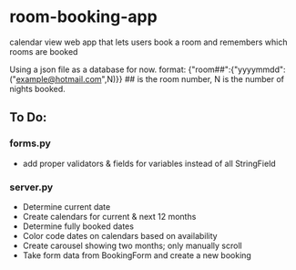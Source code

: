 # room-booking-app
calendar view web app that lets users book a room and remembers which rooms are booked

Using a json file as a database for now. format: {"room##":{"yyyymmdd":("example@hotmail.com",N)}} ## is the room
number, N is the number of nights booked.

## To Do:

### forms.py
* add proper validators & fields for variables instead of all StringField

### server.py
* Determine current date
* Create calendars for current & next 12 months
* Determine fully booked dates
* Color code dates on calendars based on availability
* Create carousel showing two months; only manually scroll
* Take form data from BookingForm and create a new booking